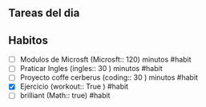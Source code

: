 
## Tareas del dia


## Habitos 

* [ ] Modulos de Microsft (Microsft:: 120) minutos #habit
* [ ] Praticar Ingles (ingles:: 30 ) minutos #habit 
* [ ] Proyecto coffe cerberus (coding:: 30 ) minutos #habit 
* [x] Ejercicio (workout:: True )  #habit 
* [ ] brilliant (Math:: true)  #habit 